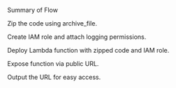 Summary of Flow

Zip the code using archive_file.

Create IAM role and attach logging permissions.

Deploy Lambda function with zipped code and IAM role.

Expose function via public URL.

Output the URL for easy access.